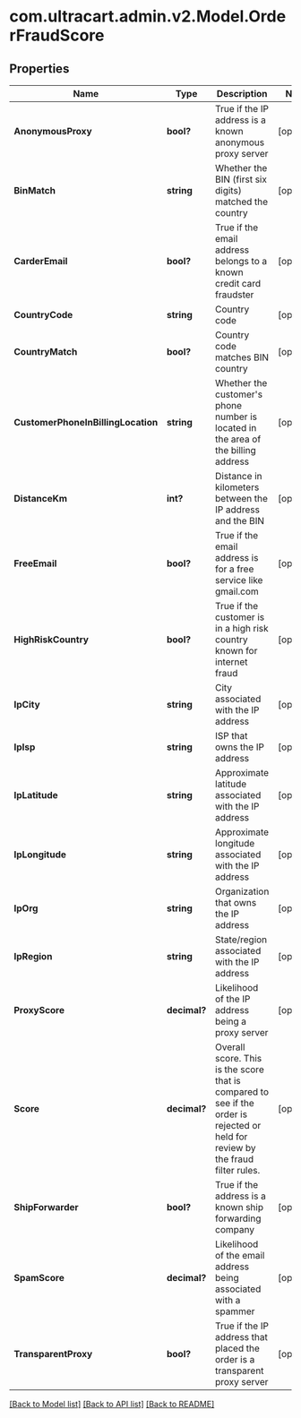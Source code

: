 # com.ultracart.admin.v2.Model.OrderFraudScore
## Properties

Name | Type | Description | Notes
------------ | ------------- | ------------- | -------------
**AnonymousProxy** | **bool?** | True if the IP address is a known anonymous proxy server | [optional] 
**BinMatch** | **string** | Whether the BIN (first six digits) matched the country | [optional] 
**CarderEmail** | **bool?** | True if the email address belongs to a known credit card fraudster | [optional] 
**CountryCode** | **string** | Country code | [optional] 
**CountryMatch** | **bool?** | Country code matches BIN country | [optional] 
**CustomerPhoneInBillingLocation** | **string** | Whether the customer&#39;s phone number is located in the area of the billing address | [optional] 
**DistanceKm** | **int?** | Distance in kilometers between the IP address and the BIN | [optional] 
**FreeEmail** | **bool?** | True if the email address is for a free service like gmail.com | [optional] 
**HighRiskCountry** | **bool?** | True if the customer is in a high risk country known for internet fraud | [optional] 
**IpCity** | **string** | City associated with the IP address | [optional] 
**IpIsp** | **string** | ISP that owns the IP address | [optional] 
**IpLatitude** | **string** | Approximate latitude associated with the IP address | [optional] 
**IpLongitude** | **string** | Approximate longitude associated with the IP address | [optional] 
**IpOrg** | **string** | Organization that owns the IP address | [optional] 
**IpRegion** | **string** | State/region associated with the IP address | [optional] 
**ProxyScore** | **decimal?** | Likelihood of the IP address being a proxy server | [optional] 
**Score** | **decimal?** | Overall score.  This is the score that is compared to see if the order is rejected or held for review by the fraud filter rules. | [optional] 
**ShipForwarder** | **bool?** | True if the address is a known ship forwarding company | [optional] 
**SpamScore** | **decimal?** | Likelihood of the email address being associated with a spammer | [optional] 
**TransparentProxy** | **bool?** | True if the IP address that placed the order is a transparent proxy server | [optional] 


[[Back to Model list]](../README.md#documentation-for-models) [[Back to API list]](../README.md#documentation-for-api-endpoints) [[Back to README]](../README.md)

